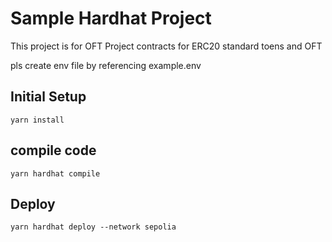 # Sample Hardhat Project

This project is for OFT Project contracts for ERC20 standard toens and OFT

pls create env file by referencing example.env

## Initial Setup

```
yarn install

```

## compile code

```
yarn hardhat compile

```

## Deploy

```
yarn hardhat deploy --network sepolia
```
